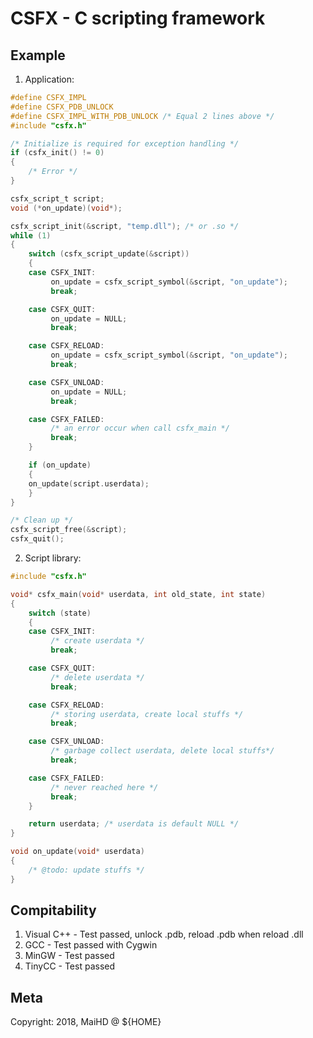 # CSFX - C scripting framework

## Example
1. Application:
```C
#define CSFX_IMPL
#define CSFX_PDB_UNLOCK
#define CSFX_IMPL_WITH_PDB_UNLOCK /* Equal 2 lines above */
#include "csfx.h"

/* Initialize is required for exception handling */
if (csfx_init() != 0)
{
    /* Error */
}

csfx_script_t script;
void (*on_update)(void*);

csfx_script_init(&script, "temp.dll"); /* or .so */
while (1)
{
    switch (csfx_script_update(&script))
    {
    case CSFX_INIT:
    	 on_update = csfx_script_symbol(&script, "on_update");
    	 break;

    case CSFX_QUIT:
    	 on_update = NULL;
     	 break;

    case CSFX_RELOAD:
    	 on_update = csfx_script_symbol(&script, "on_update");
    	 break;

    case CSFX_UNLOAD:
    	 on_update = NULL;
    	 break;

    case CSFX_FAILED:
    	 /* an error occur when call csfx_main */
    	 break;
    }

    if (on_update)
    {
	on_update(script.userdata);
    }
}

/* Clean up */
csfx_script_free(&script);
csfx_quit();
```
2. Script library:
```C
#include "csfx.h"

void* csfx_main(void* userdata, int old_state, int state)
{
    switch (state)
    {
    case CSFX_INIT:
    	 /* create userdata */
    	 break;

    case CSFX_QUIT:
    	 /* delete userdata */
     	 break;

    case CSFX_RELOAD:
    	 /* storing userdata, create local stuffs */
    	 break;

    case CSFX_UNLOAD:
    	 /* garbage collect userdata, delete local stuffs*/
    	 break;

    case CSFX_FAILED:
    	 /* never reached here */
    	 break;
    }

    return userdata; /* userdata is default NULL */
}

void on_update(void* userdata)
{
    /* @todo: update stuffs */
}
```

## Compitability
1. Visual C++ - Test passed, unlock .pdb, reload .pdb when reload .dll
2. GCC        - Test passed with Cygwin
3. MinGW      - Test passed
4. TinyCC     - Test passed

## Meta
Copyright: 2018, MaiHD @ ${HOME}